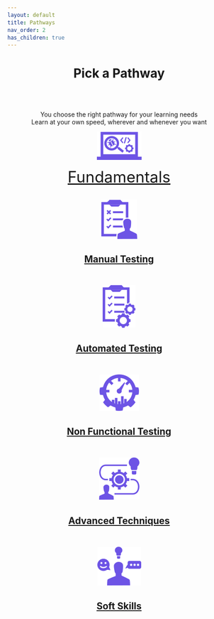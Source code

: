 ```yaml
---
layout: default
title: Pathways
nav_order: 2
has_children: true
---
```


<p align="center">
    <h1 align="center">Pick a Pathway</h1>
    <br><br>
    <p align="center">You choose the right pathway for your learning needs<br>Learn at your own speed, wherever and whenever you want</p>
    <p align="center"><a href="./fundamentals/index-fundamentals.html"><img src="/docs/assets/images/IconPathFundamentals.png" alt="Fundamentals learing path icon and link"><a/>
    <p align="center"><a style="font-size:2.5em" href="./fundamentals/index-fundamentals.html">Fundamentals<a/>
    <br><br>
    <p align="center"><a href="./manual-testing/index-manual-testing.html"><img src="/docs/assets/images/IconPathManual.png" alt="Manual testing learing path icon and link"><a/>
    <h2 align="center"><a href="./manual-testing/index-manual-testing.html">Manual Testing<a/>
    <br><br>
    <p align="center"><a href="./automated-testing/index-automated-testing.html"><img src="/docs/assets/images/IconPathAutomated.png" alt="Automated testing learing path icon and link"><a/>
    <h2 align="center"><a href="./automated-testing/index-automated-testing.html">Automated Testing<a/>
    <br><br>
    <p align="center"><a href="./non-functional/index-non-functional.html"><img src="/docs/assets/images/IconPathNonFunctional.png" alt="Non functional testing learing path icon and link"><a/>
    <h2 align="center"><a href="./non-functional/index-automated-testing.html">Non Functional Testing<a/>
    <br><br>
    <p align="center"><a href="./advanced/index-advanced.html"><img src="/docs/assets/images/IconPathAdvanced.png" alt="Advanced techniques learing path icon and link"><a/>
    <h2 align="center"><a href="./advanced/index-advanced.html">Advanced Techniques<a/>
    <br><br>
    <p align="center"><a href="./soft-skills/index-soft-skills.html"><img src="/docs/assets/images/IconPathSoftSkills.png" alt="Soft skills learing path icon and link"><a/>
    <h2 align="center"><a href="./soft-skills/index-soft-skills.html">Soft Skills<a/>
    <br><br>

